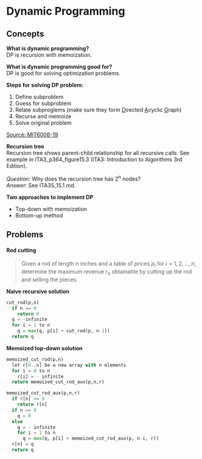 # Dynamic Programming
## Concepts
**What is dynamic programming?**\
DP is recursion with memoization.

**What is dynamic programming good for?**\
DP is good for solving optimization problems.

**Steps for solving DP problem:**
1. Define subproblem
2. Guess for subproblem
3. Relate subproglems (make sure they form <u>D</u>irected <u>A</u>cyclic <u>G</u>raph)
4. Recurse and memoize
5. Solve original problem

[Source: MIT6006-19](https://www.youtube.com/watch?v=OQ5jsbhAv_M&vl=en)

**Recursion tree**\
Recursion tree shows parent-child relationship for all recursive calls. See example in ITA3_p364_figure15.3 (ITA3: Introduction to Algorithms 3rd Edition).

_Question:_ Why does the recursion tree has 2<sup>n</sup> nodes?\
_Answer:_ See ITA3S_15.1.md.

**Two approaches to implement DP**
- Top-down with memoization
- Bottom-up method

## Problems
#### Rod cutting
> Given a rod of length n inches and a
table of prices $p_i$ for $i = 1, 2, ..., n$, determine the maximum revenue $r_n$ obtainable by cutting up the rod and selling the pieces.

**Naive recursive solution**
```python
cut_rod(p,n)
  if n == 0
    return 0
  q = -infinite
  for i = 1 to n
    q = max(q, p[i] + cut_rod(p, n-1))
  return q
```
**Memoized top-down solution**
```python
memoized_cut_rod(p,n)
  let r[0..n] be a new array with n elements
  for i = 0 to n
    r[i] = - infinite
  return memoized_cut_rod_aux(p,n,r)

memoized_cut_rod_aux(p,n,r)
  if r[n] >= 0
    return r[n]
  if n == 0
    q = 0
  else
    q = - infinite
    for i = 1 to n
      q = max(q, p[i] + memoized_cut_rod_aux(p, n-i, r))
  r[n] = q
  return q
```
